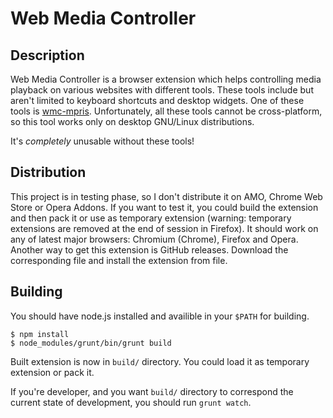 # Web Media Controller

## Description

Web Media Controller is a browser extension which helps controlling media playback
on various websites with different tools. These tools include but aren't limited to
keyboard shortcuts and desktop widgets. One of these tools is 
[wmc-mpris](https://github.com/f1u77y/wmc-mpris). Unfortunately, all these tools 
cannot be cross-platform, so this tool works only on desktop GNU/Linux distributions.

It's *completely* unusable without these tools!

## Distribution

This project is in testing phase, so I don't distribute it on AMO, Chrome Web Store or
Opera Addons. If you want to test it, you could build the extension and then pack it or
use as temporary extension (warning: temporary extensions are removed at the end of 
session in Firefox). It should work on any of latest major browsers: Chromium (Chrome),
Firefox and Opera. Another way to get this extension is GitHub releases. Download the 
corresponding file and install the extension from file. 

## Building

You should have node.js installed and availible in your `$PATH` for building.

    $ npm install
    $ node_modules/grunt/bin/grunt build

Built extension is now in `build/` directory. You could load it as temporary extension
or pack it.

If you're developer, and you want `build/` directory to correspond the current state of
development, you should run `grunt watch`.
